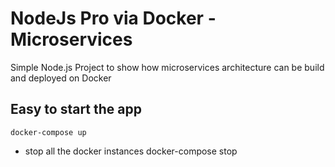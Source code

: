 # NodeJs Pro via Docker - Microservices 

Simple Node.js Project to show how microservices architecture can be build and deployed on Docker

## Easy to start the app
```
docker-compose up
```

- stop all the docker instances
docker-compose stop

